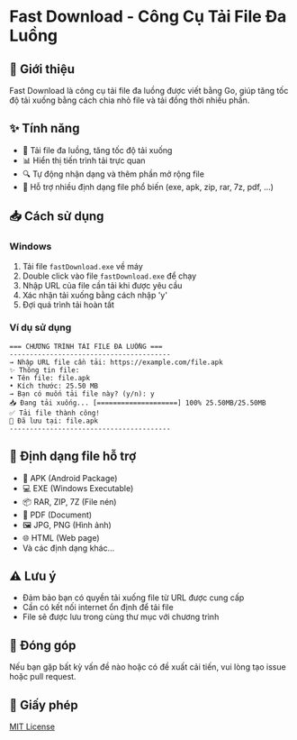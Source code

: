 # Fast Download - Công Cụ Tải File Đa Luồng

## 📝 Giới thiệu
Fast Download là công cụ tải file đa luồng được viết bằng Go, giúp tăng tốc độ tải xuống bằng cách chia nhỏ file và tải đồng thời nhiều phần.

## ✨ Tính năng
- 🚀 Tải file đa luồng, tăng tốc độ tải xuống
- 📊 Hiển thị tiến trình tải trực quan
- 🔍 Tự động nhận dạng và thêm phần mở rộng file
- 💾 Hỗ trợ nhiều định dạng file phổ biến (exe, apk, zip, rar, 7z, pdf, ...)

## 📥 Cách sử dụng

### Windows
1. Tải file `fastDownload.exe` về máy
2. Double click vào file `fastDownload.exe` để chạy
3. Nhập URL của file cần tải khi được yêu cầu
4. Xác nhận tải xuống bằng cách nhập 'y'
5. Đợi quá trình tải hoàn tất

### Ví dụ sử dụng 

```
=== CHƯƠNG TRÌNH TẢI FILE ĐA LUỒNG ===
----------------------------------------
→ Nhập URL file cần tải: https://example.com/file.apk
✨ Thông tin file:
• Tên file: file.apk
• Kích thước: 25.50 MB
→ Bạn có muốn tải file này? (y/n): y
📥 Đang tải xuống... [====================] 100% 25.50MB/25.50MB
✅ Tải file thành công!
📂 Đã lưu tại: file.apk
----------------------------------------
```

## 🔧 Định dạng file hỗ trợ
- 📱 APK (Android Package)
- 💻 EXE (Windows Executable)
- 📦 RAR, ZIP, 7Z (File nén)
- 📄 PDF (Document)
- 🖼️ JPG, PNG (Hình ảnh)
- 🌐 HTML (Web page)
- Và các định dạng khác...

## ⚠️ Lưu ý
- Đảm bảo bạn có quyền tải xuống file từ URL được cung cấp
- Cần có kết nối internet ổn định để tải file
- File sẽ được lưu trong cùng thư mục với chương trình

## 🤝 Đóng góp
Nếu bạn gặp bất kỳ vấn đề nào hoặc có đề xuất cải tiến, vui lòng tạo issue hoặc pull request.

## 📜 Giấy phép
[MIT License](LICENSE)